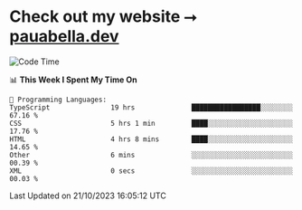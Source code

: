 # Check out my website ⭢ [pauabella.dev](https://pauabella.dev)

<!--START_SECTION:waka-->
![Code Time](http://img.shields.io/badge/Code%20Time-2%2C584%20hrs%2020%20mins-blue)

📊 **This Week I Spent My Time On** 

```text
💬 Programming Languages: 
TypeScript               19 hrs              █████████████████░░░░░░░░   67.16 % 
CSS                      5 hrs 1 min         ████░░░░░░░░░░░░░░░░░░░░░   17.76 % 
HTML                     4 hrs 8 mins        ████░░░░░░░░░░░░░░░░░░░░░   14.65 % 
Other                    6 mins              ░░░░░░░░░░░░░░░░░░░░░░░░░   00.39 % 
XML                      0 secs              ░░░░░░░░░░░░░░░░░░░░░░░░░   00.03 % 
```


 Last Updated on 21/10/2023 16:05:12 UTC
<!--END_SECTION:waka-->
